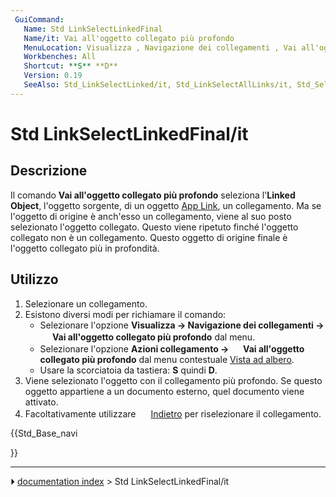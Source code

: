 ```yaml
---
 GuiCommand:
   Name: Std LinkSelectLinkedFinal
   Name/it: Vai all'oggetto collegato più profondo
   MenuLocation: Visualizza , Navigazione dei collegamenti , Vai all'oggetto collegato più profondo
   Workbenches: All
   Shortcut: **S** **D**
   Version: 0.19
   SeeAlso: Std_LinkSelectLinked/it, Std_LinkSelectAllLinks/it, Std_SelBack/it, Std_SelForward/it
---
```


# Std LinkSelectLinkedFinal/it



## Descrizione

Il comando **Vai all\'oggetto collegato più profondo** seleziona l\'**Linked Object**, l\'oggetto sorgente, di un oggetto [App Link](App_Link/it.md), un collegamento. Ma se l\'oggetto di origine è anch\'esso un collegamento, viene al suo posto selezionato l\'oggetto collegato. Questo viene ripetuto finché l\'oggetto collegato non è un collegamento. Questo oggetto di origine finale è l\'oggetto collegato più in profondità.



## Utilizzo

1.  Selezionare un collegamento.
2.  Esistono diversi modi per richiamare il comando:
    -   Selezionare l\'opzione **Visualizza → Navigazione dei collegamenti → <img src="images/Std_LinkSelectLinkedFinal.svg" width=16px> Vai all'oggetto collegato più profondo** dal menu.
    -   Selezionare l\'opzione **Azioni collegamento → <img src="images/Std_LinkSelectLinkedFinal.svg" width=16px> Vai all'oggetto collegato più profondo** dal menu contestuale [Vista ad albero](Tree_view/it.md).
    -   Usare la scorciatoia da tastiera: **S** quindi **D**.
3.  Viene selezionato l\'oggetto con il collegamento più profondo. Se questo oggetto appartiene a un documento esterno, quel documento viene attivato.
4.  Facoltativamente utilizzare <img alt="" src=images/Std_SelBack.svg  style="width:16px;"> [Indietro](Std_SelBack/it.md) per riselezionare il collegamento.





{{Std_Base_navi

}}



---
⏵ [documentation index](../README.md) > Std LinkSelectLinkedFinal/it
